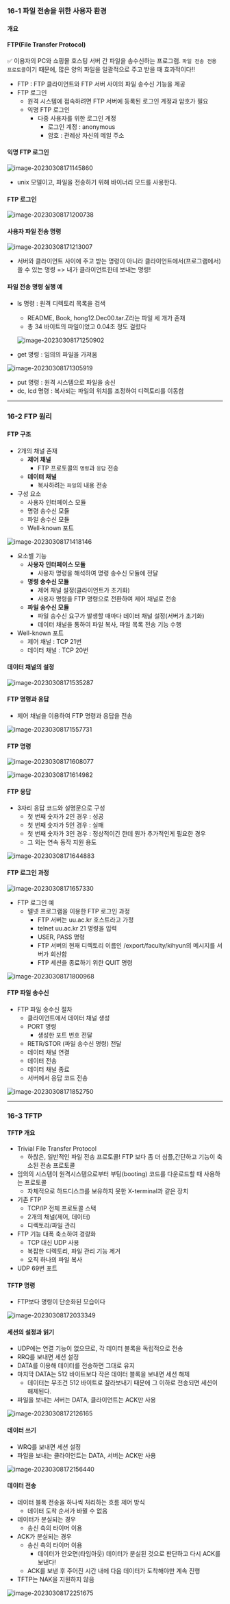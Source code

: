 ### 16-1 파일 전송을 위한 사용자 환경

#### 개요

#### FTP(File Transfer Protocol)

✅ 이용자의 PC와 쇼핑몰 호스팅 서버 간 파일을 송수신하는 프로그램. `파일 전송 전용 프로토콜`이기 때문에, 많은 양의 파일을 일괄적으로 주고 받을 때 효과적이다!!

- FTP : FTP 클라이언트와 FTP 서버 사이의 파일 송수신 기능을 제공
- FTP 로그인
  - 원격 시스템에 접속하려면 FTP 서버에 등록된 로그인 계정과 암호가 필요
  - 익명 FTP 로그인
    - 다중 사용자를 위한 로그인 계정
      - 로그인 계정 : anonymous
      - 암호 : 관례상 자신의 메일 주소



#### 익명 FTP 로그인

![image-20230308171145860](../../../../../../AppData/Roaming/Typora/typora-user-images/image-20230308171145860.png)

- unix 모델이고, 파일을 전송하기 위해 바이너리 모드를 사용한다.



#### FTP 로그인

![image-20230308171200738](../../../../../../AppData/Roaming/Typora/typora-user-images/image-20230308171200738.png)



#### 사용자 파일 전송 명령

![image-20230308171213007](../../../../../../AppData/Roaming/Typora/typora-user-images/image-20230308171213007.png)

- 서버와 클라이언트 사이에 주고 받는 명령이 아니라 클라이언트에서(프로그램에서) 쓸 수 있는 명령 => 내가 클라이언트한테 보내는 명령!



#### 파일 전송 명령 실행 예

- ls 명령 : 원격 디렉토리 목록을 검색

  - README, Book, hong12.Dec00.tar.Z라는 파일 세 개가 존재
  - 총 34 바이트의 파일이었고 0.04초 정도 걸렸다

  ![image-20230308171250902](../../../../../../AppData/Roaming/Typora/typora-user-images/image-20230308171250902.png)

- get 명령 : 임의의 파일을 가져옴

![image-20230308171305919](../../../../../../AppData/Roaming/Typora/typora-user-images/image-20230308171305919.png)

- put 명령 : 원격 시스템으로 파일을 송신
- dc, lcd 명령 : 복사되는 파일의 위치를 조정하여 디렉토리를 이동함



---



### 16-2 FTP 원리

#### FTP 구조

- 2개의 채널 존재
  - **제어 채널**
    - FTP 프로토콜의 `명령`과 `응답` 전송
  - **데이터 채널**
    - 복사하려는 `파일`의 내용 전송
- 구성 요소
  - 사용자 인터페이스 모듈
  - 명령 송수신 모듈
  - 파일 송수신 모듈
  - Well-known 포트

![image-20230308171418146](../../../../../../AppData/Roaming/Typora/typora-user-images/image-20230308171418146.png)

- 요소별 기능
  - **사용자 인터페이스 모듈**
    - 사용자 명령을 해석하여 명령 송수신 모듈에 전달
  - **명령 송수신 모듈**
    - 제어 채널 설정(클라이언트가 초기화)
    - 사용자 명령을 FTP 명령으로 전환하여 제어 채널로 전송
  - **파일 송수신 모듈**
    - 파일 송수신 요구가 발생할 때마다 데이터 채널 설정(서버가 초기화)
    - 데이터 채널을 통하여 파일 복사, 파일 목록 전송 기능 수행
- Well-known 포트
  - 제어 채널 : TCP 21번
  - 데이터 채널 : TCP 20번



#### 데이터 채널의 설정

![image-20230308171535287](../../../../../../AppData/Roaming/Typora/typora-user-images/image-20230308171535287.png)



#### FTP 명령과 응답

- 제어 채널을 이용하여 FTP 명령과 응답을 전송

![image-20230308171557731](../../../../../../AppData/Roaming/Typora/typora-user-images/image-20230308171557731.png)



#### FTP 명령

![image-20230308171608077](../../../../../../AppData/Roaming/Typora/typora-user-images/image-20230308171608077.png)

![image-20230308171614982](../../../../../../AppData/Roaming/Typora/typora-user-images/image-20230308171614982.png)



#### FTP 응답

- 3자리 응답 코드와 설명문으로 구성
  - 첫 번째 숫자가 2인 경우 : 성공
  - 첫 번째 숫자가 5인 경우 : 실패
  - 첫 번째 숫자가 3인 경우 : 정상적이긴 한데 뭔가 추가적인게 필요한 경우
  - 그 외는 연속 동작 지원 용도

![image-20230308171644883](../../../../../../AppData/Roaming/Typora/typora-user-images/image-20230308171644883.png)



#### FTP 로그인 과정

![image-20230308171657330](../../../../../../AppData/Roaming/Typora/typora-user-images/image-20230308171657330.png)

- FTP 로그인 예
  - 텔넷 프로그램을 이용한 FTP 로그인 과정
    - FTP 서버는 uu.ac.kr 호스트라고 가정
    - telnet uu.ac.kr 21 명령을 입력
    - USER, PASS 명령
    - FTP 서버의 현재 디렉토리 이름인 /export/faculty/kihyun의 메시지를 서버가 회신함
    - FTP 세션을 종료하기 위한 QUIT 명령

![image-20230308171800968](../../../../../../AppData/Roaming/Typora/typora-user-images/image-20230308171800968.png)



#### FTP 파일 송수신

- FTP 파일 송수신 절차
  - 클라이언트에서 데이터 채널 생성
  - PORT 명령
    - 생성한 포트 번호 전달
  - RETR/STOR (파일 송수신 명령) 전달
  - 데이터 채널 연결
  - 데이터 전송
  - 데이터 채널 종료
  - 서버에서 응답 코드 전송

![image-20230308171852750](../../../../../../AppData/Roaming/Typora/typora-user-images/image-20230308171852750.png)



----



### 16-3 TFTP

#### TFTP 개요

- Trivial File Transfer Protocol
  - 하찮은, 일반적인 파일 전송 프로토콜! FTP 보다 좀 더 심플,간단하고 기능이 축소된 전송 프로토콜
- 임의의 시스템이 원격시스템으로부터 부팅(booting) 코드를 다운로드할 때 사용하는 프로토콜
  - 자체적으로 하드디스크를 보유하지 못한 X-terminal과 같은 장치
- 기존 FTP
  - TCP/IP 전체 프로토콜 스택
  - 2개의 채널(제어, 데이터)
  - 디렉토리/파일 관리
- FTP 기능 대폭 축소하여 경량화
  - TCP 대신 UDP 사용
  - 복잡한 디렉토리, 파일 관리 기능 제거
  - 오직 하나의 파일 복사
- UDP 69번 포트



#### TFTP 명령

- FTP보다 명령이 단순화된 모습이다

![image-20230308172033349](../../../../../../AppData/Roaming/Typora/typora-user-images/image-20230308172033349.png)



#### 세션의 설정과 읽기

- UDP에는 연결 기능이 없으므로, 각 데이터 블록을 독립적으로 전송
- RRQ를 보내면 세션 설정
- DATA를 이용해 데이터를 전송하면 그대로 유지
- 마지막 DATA는 512 바이트보다 작은 데이터 블록을 보내면 세션 해제
  - 데이터는 무조건 512 바이트로 잘라보내기 때문에 그 이하로 전송되면 세션이 해제된다.
- 파일을 보내는 서버는 DATA, 클라이언트는 ACK만 사용

![image-20230308172126165](../../../../../../AppData/Roaming/Typora/typora-user-images/image-20230308172126165.png)



#### 데이터 쓰기

- WRQ를 보내면 세션 설정
- 파일을 보내는 클라이언트는 DATA, 서버는 ACK만 사용

![image-20230308172156440](../../../../../../AppData/Roaming/Typora/typora-user-images/image-20230308172156440.png)



#### 데이터 전송

- 데이터 블록 전송을 하나씩 처리하는 흐름 제어 방식
  - 데이터 도착 순서가 바뀔 수 없음
- 데이터가 분실되는 경우
  - 송신 측의 타이머 이용
- ACK가 분실되는 경우
  - 송신 측의 타이머 이용
    - 데이터가 안오면(타임아웃) 데이터가 분실된 것으로 판단하고 다시 ACK를 보낸다!
  - ACK를 보낸 후 주어진 시간 내에 다음 데이터가 도착해야만 계속 진행
- TFTP는 NAK을 지원하지 않음

![image-20230308172251675](../../../../../../AppData/Roaming/Typora/typora-user-images/image-20230308172251675.png)